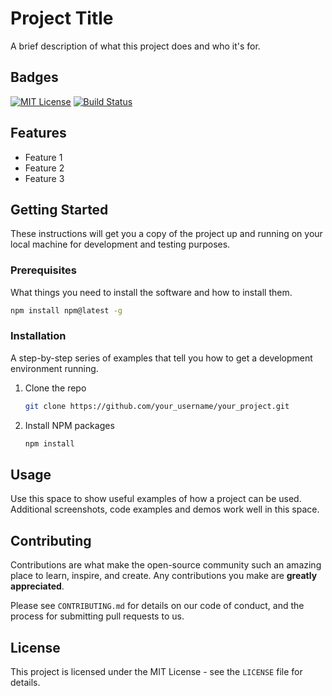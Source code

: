 # Project Title

A brief description of what this project does and who it's for.

## Badges

[![MIT License](https://img.shields.io/badge/License-MIT-green.svg)](https://choosealicense.com/licenses/mit/)
[![Build Status](https://img.shields.io/travis/com/user/repo.svg)](https://travis-ci.com/user/repo)

## Features

- Feature 1
- Feature 2
- Feature 3

## Getting Started

These instructions will get you a copy of the project up and running on your local machine for development and testing purposes.

### Prerequisites

What things you need to install the software and how to install them.

```sh
npm install npm@latest -g
```

### Installation

A step-by-step series of examples that tell you how to get a development environment running.

1. Clone the repo
   ```sh
   git clone https://github.com/your_username/your_project.git
   ```
2. Install NPM packages
   ```sh
   npm install
   ```

## Usage

Use this space to show useful examples of how a project can be used. Additional screenshots, code examples and demos work well in this space.

## Contributing

Contributions are what make the open-source community such an amazing place to learn, inspire, and create. Any contributions you make are **greatly appreciated**.

Please see `CONTRIBUTING.md` for details on our code of conduct, and the process for submitting pull requests to us.

## License

This project is licensed under the MIT License - see the `LICENSE` file for details.

